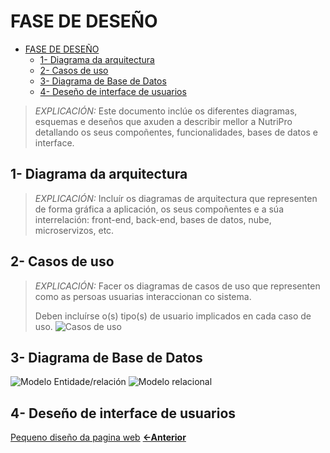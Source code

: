 # FASE DE DESEÑO

- [FASE DE DESEÑO](#fase-de-deseño)
  - [1- Diagrama da arquitectura](#1--diagrama-da-arquitectura)
  - [2- Casos de uso](#2--casos-de-uso)
  - [3- Diagrama de Base de Datos](#3--diagrama-de-base-de-datos)
  - [4- Deseño de interface de usuarios](#4--deseño-de-interface-de-usuarios)

> *EXPLICACIÓN:* Este documento inclúe os diferentes diagramas, esquemas e deseños que axuden a describir mellor a NutriPro detallando os seus compoñentes, funcionalidades, bases de datos e interface.

## 1- Diagrama da arquitectura

> *EXPLICACIÓN:* Incluír os diagramas de arquitectura que representen de forma gráfica a aplicación, os seus compoñentes e a súa interrelación: front-end, back-end, bases de datos, nube, microservizos, etc.

## 2- Casos de uso

> *EXPLICACIÓN:* Facer os diagramas de casos de uso que representen como as persoas usuarias interaccionan co sistema.
>
>Deben incluírse o(s) tipo(s) de usuario implicados en cada caso de uso.
![Casos de uso](./img/CASOS_DE_USO.png)
## 3- Diagrama de Base de Datos
![Modelo Entidade/relación](./img/entidad_relacion.png)
![Modelo relacional](./img/relacional.png)
## 4- Deseño de interface de usuarios

[Pequeno diseño da pagina web](https://www.figma.com/design/6vtcQhjLk6SW4rdVHzbBwR/tfc?node-id=0-1&t=wcQruVxBJygAHwF2-1)
[**<-Anterior**](../../README.md)
